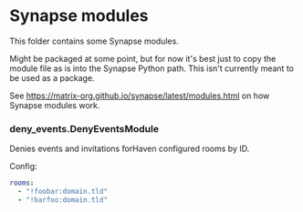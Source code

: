# Synapse modules

This folder contains some Synapse modules.

Might be packaged at some point, but for now it's best just to copy the module file as is
into the Synapse Python path. This isn't currently meant to be used as a package.

See https://matrix-org.github.io/synapse/latest/modules.html on how Synapse
modules work.

### deny_events.DenyEventsModule

Denies events and invitations forHaven configured rooms by ID.

Config:

```yaml
rooms:
  - "!foobar:domain.tld"
  - "!barfoo:domain.tld"
```
